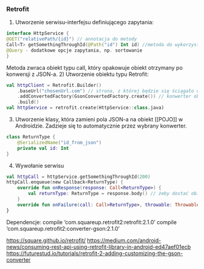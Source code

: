 ### Retrofit
1) Utworzenie serwisu-interfejsu definiującego zapytania:

```kotlin
interface HttpService {
@GET("relativePath/{id}") // annotacja do metody
Call<T> getSomethingThroughId(@Path("id") Int id) //metoda do wykorzystania przez kod aplikacji 
@Query - dodatkowe opcje zapytania, np. sortowanie
}
```

Metoda zwraca obiekt typu call, który opakowuje obiekt otrzymany po konwersji z JSON-a.
2) Utworzenie obiektu typu Retrofit:
```kotlin
val httpClient = Retrofit.Builder()
	.baseUrl("chosenUrl.com") // strona, z której będzie się ściągało dane
	.addConvertedFactory(GsonConvertedFactory.create()) // konwerter obiektów JSON, tutaj konkretnie GSON
	.build()
val httpService = retrofit.create(HttpService::class.java)
```
3) Utworzenie klasy, która zamieni pola JSON-a na obiekt [[POJO]] w Androidzie. Zadzieje się to automatycznie przez wybrany konwerter.
```kotlin
class ReturnType {
	@SerializedName("id_from_json") 
	private val id: Int
}
```

4) Wywołanie serwisu
```kotlin
val httpCall = httpService.getSomethingThroughId(200)
httpCall.enqueue(new Callback<ReturnType) {
	override fun onResponse(response: Call<ReturnType>) { 
		val returnType: ReturnType = response.body() // żeby dostać obiekt z wrappera
	}
	override fun onFailure(call: Call>ReturnType>, throwable: Throwable)
}
```

Dependencje:
compile ‘com.squareup.retrofit2:retrofit:2.1.0’
compile ‘com.squareup.retrofit2:converter-gson:2.1.0’


https://square.github.io/retrofit/
https://medium.com/android-news/consuming-rest-api-using-retrofit-library-in-android-ed47aef01ecb
https://futurestud.io/tutorials/retrofit-2-adding-customizing-the-gson-converter